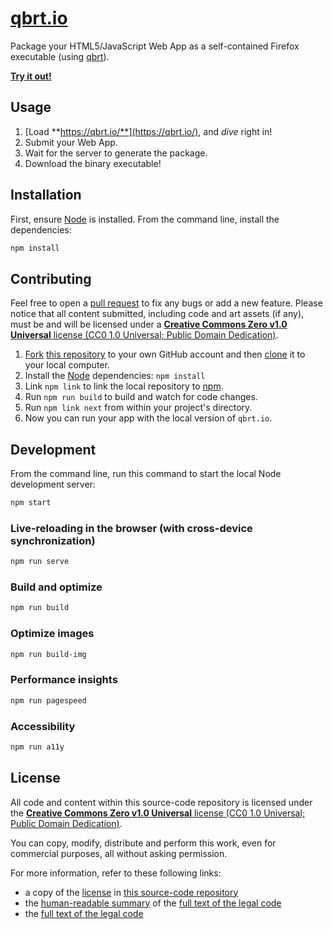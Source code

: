 # [qbrt.io](https://qbrt.io/)

Package your HTML5/JavaScript Web App as a self-contained Firefox executable (using [qbrt](https://github.com/mozilla/qbrt)).

**[Try it out!](https://qbrt.io/)**


## Usage

1. [Load **https://qbrt.io/**](https://qbrt.io/), and _dive_ right in!
2. Submit your Web App.
3. Wait for the server to generate the package.
4. Download the binary executable!


## Installation

First, ensure [Node](https://nodejs.org/en/download/) is installed. From the command line, install the dependencies:

```sh
npm install
```


## Contributing

Feel free to open a [pull request](https://github.com/cvan/qbrt.io/pulls) to fix any bugs or add a new feature. Please notice that all content submitted, including code and art assets (if any), must be and will be licensed under a [**Creative Commons Zero v1.0 Universal** license (CC0 1.0 Universal; Public Domain Dedication)](LICENSE.md).

1. [Fork](https://help.github.com/articles/fork-a-repo/) [this repository](https://github.com/cvan/qbrt.io/fork) to your own GitHub account and then [clone](https://help.github.com/articles/cloning-a-repository/) it to your local computer.
2. Install the [Node](https://nodejs.org/en/download/) dependencies: `npm install`
3. Link `npm link` to link the local repository to [npm](https://www.npmjs.com/).
4. Run `npm run build` to build and watch for code changes.
5. Run `npm link next` from within your project's directory.
6. Now you can run your app with the local version of `qbrt.io`.


## Development

From the command line, run this command to start the local Node development server:

```sh
npm start
```

### Live-reloading in the browser (with cross-device synchronization)

```sh
npm run serve
```

### Build and optimize

```sh
npm run build
```

### Optimize images

```sh
npm run build-img
```

### Performance insights

```sh
npm run pagespeed
```

### Accessibility

```sh
npm run a11y
```


## License

All code and content within this source-code repository is licensed under the [**Creative Commons Zero v1.0 Universal** license (CC0 1.0 Universal; Public Domain Dedication)](LICENSE.md).

You can copy, modify, distribute and perform this work, even for commercial purposes, all without asking permission.

For more information, refer to these following links:

* a copy of the [license](LICENSE.md) in [this source-code repository](https://github.com/cvan/qbrt.io)
* the [human-readable summary](https://creativecommons.org/publicdomain/zero/1.0/) of the [full text of the legal code](https://creativecommons.org/publicdomain/zero/1.0/legalcode)
* the [full text of the legal code](https://creativecommons.org/publicdomain/zero/1.0/legalcode)
